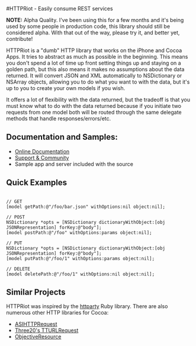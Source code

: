 #HTTPRiot - Easily consume REST services

**NOTE:** Alpha Quality. I've been using this for a few months and it's being used by some people
in production code, this library should still be considered alpha.  With that out of the way, 
please try it, and better yet, contribute!

HTTPRiot is a "dumb" HTTP library that works on the iPhone and Cocoa Apps.  It tries to abstract as much as possible 
in the beginning.  This means you don't spend a lot of time up front setting things up and staying on a golden path, but 
this also means it makes no assumptions about the data returned.  It will convert JSON and XML automatically to NSDictionary or NSArray objects, 
allowing you to do what you want to with the data, but it's up to you to create your own models if you wish.

It offers a lot of flexibility with the data returned, but the tradeoff is that you must know what to do with 
the data returned because if you initiate two requests from one model both will be routed through the same 
delegate methods that handle responses/errors/etc.

## Documentation and Samples:

* [Online Documentation](http://labratrevenge.com/httpriot)
* [Support & Community](http://justin.tenderapp.com)
* Sample app and server included with the source

## Quick Examples
<pre><code>
// GET
[model getPath:@"/foo/bar.json" withOptions:nil object:nil];

// POST
NSDictionary *opts = [NSDictionary dictionaryWithObject:[obj JSONRepresentation] forKey:@"body"];
[model postPath:@"/foo" withOptions:params object:nil];

// PUT
NSDictionary *opts = [NSDictionary dictionaryWithObject:[obj JSONRepresentation] forKey:@"body"];
[model putPath:@"/foo/1" withOptions:params object:nil];

// DELETE
[model deletePath:@"/foo/1" withOptions:nil object:nil];
</code></pre>

## Similar Projects
HTTPRiot was inspired by the <a href="http://github.com/jnunemaker/httparty/tree/master">httparty</a> Ruby library.
There are also numerous other HTTP libraries for Cocoa:

* [ASIHTTPRequest](http://github.com/pokeb/asi-http-request/tree/master)
* [Three20's TTURLRequest](http://github.com/joehewitt/three20/tree/master)
* [ObjectiveResource](http://github.com/yfactorial/objectiveresource/tree/master)
